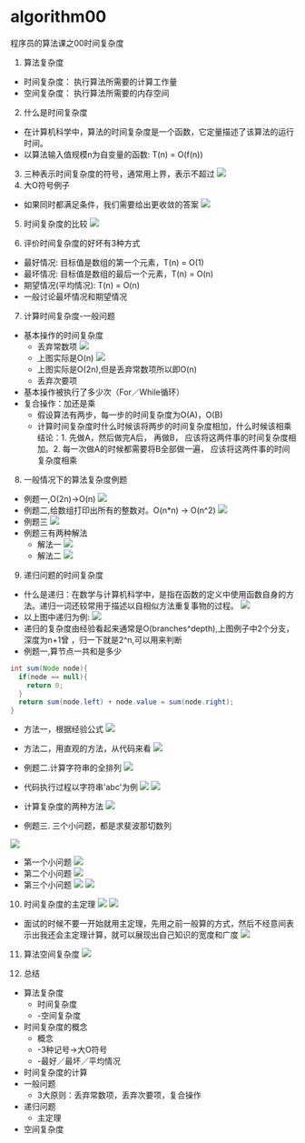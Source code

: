 # algorithm00
程序员的算法课之00时间复杂度

1. 算法复杂度
  - 时间复杂度： 执行算法所需要的计算工作量
  - 空间复杂度： 执行算法所需要的内存空间
2. 什么是时间复杂度
  - 在计算机科学中，算法的时间复杂度是一个函数，它定量描述了该算法的运行时间。
  - 以算法输入值规模n为自变量的函数: T(n) = O(f(n))
3. 三种表示时间复杂度的符号，通常用上界，表示不超过
![](ag0-0.png)
4. 大O符号例子
- 如果同时都满足条件，我们需要给出更收敛的答案
![](ag0-1.png)
5. 时间复杂度的比较
![](ag0-2.png)

6. 评价时间复杂度的好坏有3种方式
- 最好情况: 目标值是数组的第一个元素，T(n) = O(1)
- 最坏情况: 目标值是数组的最后一个元素，T(n) = O(n)
- 期望情况(平均情况): T(n) = O(n)
- 一般讨论最坏情况和期望情况

7. 计算时间复杂度-一般问题
- 基本操作的时间复杂度
  - 丢弃常数项
![](ag0-3.png)
  - 上图实际是O(n)
![](ag0-4.png)
  - 上图实际是O(2n),但是丢弃常数项所以即O(n)
  - 丢弃次要项
- 基本操作被执行了多少次（For／While循环）
- 复合操作：加还是乘
  - 假设算法有两步，每一步的时间复杂度为O(A)，O(B)
  - 计算时间复杂度时什么时候该将两步的时间复杂度相加，什么时候该相乘
结论：1. 先做A，然后做完A后， 再做B， 应该将这两件事的时间复杂度相加。2. 每一次做A的时候都需要将B全部做一遍， 应该将这两件事的时间复杂度相乘

8. 一般情况下的算法复杂度例题
- 例题一,O(2n)->O(n)
![](ag0-5.png)
- 例题二,给数组打印出所有的整数对。O(n*n) -> O(n^2)
![](ag0-6.png)
- 例题三
![](ag0-7.png)
- 例题三有两种解法
  - 解法一 
![](ag0-8.png)
  - 解法二
![](ag0-9.png)

9. 递归问题的时间复杂度 
- 什么是递归：在数学与计算机科学中，是指在函数的定义中使用函数自身的方法。递归一词还较常用于描述以自相似方法重复事物的过程。
![](ag0-10.png)
- 以上图中递归为例:
![](ag0-11.png)
- 递归的复杂度由经验看起来通常是O(branches^depth),上图例子中2个分支，深度为n+1曾 ，归一下就是2^n,可以用来判断
- 例题一,算节点一共和是多少  
```java
int sum(Node node){
  if(node == null){
    return 0;
  }
  return sum(node.left) + node.value = sum(node.right);
}
```
- 方法一，根据经验公式
![](ag0-12.png)
- 方法二，用直观的方法，从代码来看
![](ag0-13.png)

- 例题二.计算字符串的全排列
![](ag0-14.png)
- 代码执行过程以字符串'abc'为例
![](ag0-15.png)
![](ag0-16.png)
- 计算复杂度的两种方法
![](ag0-17.png)

- 例题三. 三个小问题，都是求斐波那切数列

![](ag0-18.png)
- 第一个小问题
![](ag0-19.png)
- 第二个小问题
![](ag0-20.png)
- 第三个小问题
![](ag0-21.png)
![](ag0-22.png)

10. 时间复杂度的主定理
![](ag0-23.png)
![](ag0-24.png)
- 面试的时候不要一开始就用主定理，先用之前一般算的方式，然后不经意间表示出我还会主定理计算，就可以展现出自己知识的宽度和广度
![](ag0-25.png)
11. 算法空间复杂度
![](ag0-26.png)

12. 总结
- 算法复杂度
  - 时间复杂度
  - -空间复杂度
- 时间复杂度的概念
  - 概念
  - -3种记号->大O符号
  - -最好／最坏／平均情况
- 时间复杂度的计算
- 一般问题
  - 3大原则：丢弃常数项，丢弃次要项，复合操作
- 递归问题
  - 主定理
- 空间复杂度